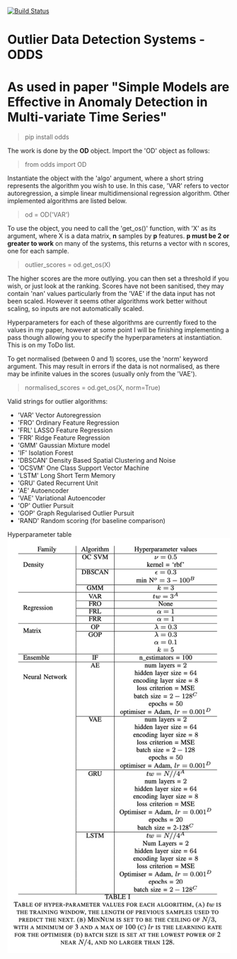 
[![Build Status](https://app.travis-ci.com/jogrundy/od_dist.svg?branch=main)](https://app.travis-ci.com/jogrundy/od_dist)

# Outlier Data Detection Systems - ODDS

# As used in paper "Simple Models are Effective in Anomaly Detection in Multi-variate Time Series"

> pip install odds

The work is done by the **OD** object. Import the 'OD' object as follows:

> from odds import OD

Instantiate the object with the 'algo' argument, where a short string represents the algorithm you wish to use. In this case, 'VAR' refers to vector autoregression, a simple linear multidimensional regression algorithm. Other implemented algorithms are listed below.

> od = OD('VAR')

To use the object, you need to call the 'get_os()' function, with 'X' as its argument, where X is a data matrix, **n** samples by **p** features. **p must be 2 or greater to work**
on many of the systems, this returns a vector with n scores, one for each sample.

> outlier_scores = od.get_os(X)

The higher scores are the more outlying. you can then set a threshold if you wish, or just look at the ranking. Scores have not been sanitised, they may contain 'nan' values particularly from the 'VAE' if the data input has not been scaled. However it seems other algorithms work better without scaling, so inputs are not automatically scaled.

Hyperparameters for each of these algorithms are currently fixed to the values in my paper, however at some point I will be finishing implementing a pass though allowing you to specify the hyperparameters at instantiation. This is on my ToDo list.

To get normalised (between 0 and 1) scores, use the 'norm' keyword argument. This may result in errors if the data is not normalised, as there may be infinite values in the scores (usually only from the 'VAE').

> normalised_scores = od.get_os(X, norm=True)


Valid strings for outlier algorithms:

- 'VAR' Vector Autoregression
- 'FRO' Ordinary Feature Regression
- 'FRL' LASSO Feature Regression
- 'FRR' Ridge Feature Regression
- 'GMM' Gaussian Mixture model
- 'IF' Isolation Forest
- 'DBSCAN' Density Based Spatial Clustering and Noise
- 'OCSVM' One Class Support Vector Machine
- 'LSTM' Long Short Term Memory
- 'GRU' Gated Recurrent Unit
- 'AE' Autoencoder
- 'VAE' Variational Autoencoder
- 'OP' Outlier Pursuit
- 'GOP' Graph Regularised Outlier Pursuit
- 'RAND' Random scoring (for baseline comparison)



Hyperparameter table ![Hyperparameter table](images/table_hyperparameters.png)
